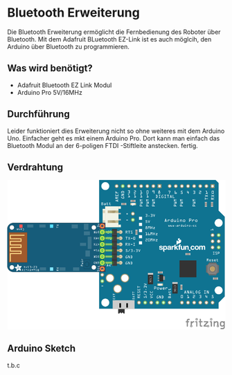 # Bluetooth Erweiterung

Die Bluetooth Erweiterung ermöglicht die Fernbedienung des Roboter über Bluetooth. Mit dem Adafruit BLuetooth EZ-Link ist es auch möglcih, den Arduino über Bluetooth zu programmieren.

## Was wird benötigt?

* Adafruit Bluetooth EZ Link Modul
* Arduino Pro 5V/16MHz

## Durchführung

Leider funktioniert dies Erweiterung nicht so ohne weiteres mit dem Arduino Uno. Einfacher geht es mkt einem Arduino Pro. Dort kann man einfach das Bluetooth Modul an der 6-poligen FTDI -Stiftleite anstecken. fertig.

## Verdrahtung

![Verdrahtung](../Fritzing/Bluetooth-Erweiterung_Steckplatine.png "Verdrahtung")

## Arduino Sketch

t.b.c

